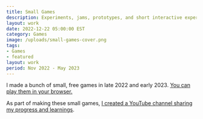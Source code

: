 ```yaml
---
title: Small Games
description: Experiments, jams, prototypes, and short interactive experiences.
layout: work
date: 2022-12-22 05:00:00 EST
category: Games
image: /uploads/small-games-cover.png
tags:
- Games
- featured
layout: work
period: Nov 2022 - May 2023
---
```


I made a bunch of small, free games in late 2022 and early 2023. [You can play them in your browser.](https://brettchalupa.itch.io/)

As part of making these small games, [I created a YouTube channel sharing my progress and learnings](https://youtube.com/@brettmakesgames).
